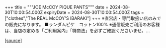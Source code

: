 +++
title = """JOE McCOY PIQUE PANTS"""
date = 2024-08-30T10:00:54.000Z
expiryDate = 2024-08-30T10:00:54.000Z
tags = ["clothes","The REAL McCOY'S IBARAKI"]
+++
※直営店・専門取扱い店のみでの販売になります。 ■ランダムピケ　コットン100% ※通信販売ご利用のお客様は、当店の定める「ご利用案内」「特商法」を必ずご確認くださいませ。...

[[source]](https://the-realmccoys.ocnk.net/product/464)
